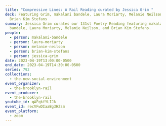 ```yaml
---
title: "Compressive Lines: A Rail Reading curated by Jessica Grim "
deck: Featuring Grim, makalani bandele, Laura Moriarty, Melanie Neilson, and
  Brian Kim Stefans
summary: Jessica Grim curates our 131st Poetry Reading featuring makalani
  bandele, Laura Moriarty, Melanie Neilson, and Brian Kim Stefans.
people:
  - person: makalani-bandele
  - person: laura-moriarty
  - person: melanie-neilson
  - person: brian-kim-stefans
  - person: jessica-grim
date: 2023-04-19T13:00:00-0500
end_date: 2023-04-19T14:30:00-0500
series: 792
collections:
  - the-new-social-environment
event_organizer:
  - the-brooklyn-rail
event_producer:
  - the-brooklyn-rail
youtube_id: qAFqkfYLIJk
event_id: recVFwDIaaBg3HZsm
event_platform:
  - zoom
---
```

